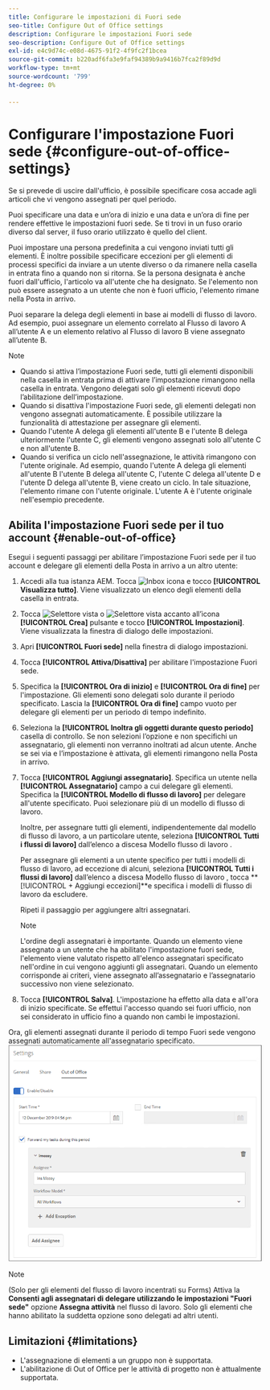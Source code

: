 ```yaml
---
title: Configurare le impostazioni di Fuori sede
seo-title: Configure Out of Office settings
description: Configurare le impostazioni Fuori sede
seo-description: Configure Out of Office settings
exl-id: e4c9d74c-e08d-4675-91f2-4f9fc2f1bcea
source-git-commit: b220adf6fa3e9faf94389b9a9416b7fca2f89d9d
workflow-type: tm+mt
source-wordcount: '799'
ht-degree: 0%

---
```


# Configurare l&#39;impostazione Fuori sede {#configure-out-of-office-settings}

Se si prevede di uscire dall&#39;ufficio, è possibile specificare cosa accade agli articoli che vi vengono assegnati per quel periodo.

Puoi specificare una data e un’ora di inizio e una data e un’ora di fine per rendere effettive le impostazioni fuori sede. Se ti trovi in un fuso orario diverso dal server, il fuso orario utilizzato è quello del client.

Puoi impostare una persona predefinita a cui vengono inviati tutti gli elementi. È inoltre possibile specificare eccezioni per gli elementi di processi specifici da inviare a un utente diverso o da rimanere nella casella in entrata fino a quando non si ritorna. Se la persona designata è anche fuori dall&#39;ufficio, l&#39;articolo va all&#39;utente che ha designato. Se l&#39;elemento non può essere assegnato a un utente che non è fuori ufficio, l&#39;elemento rimane nella Posta in arrivo.

Puoi separare la delega degli elementi in base ai modelli di flusso di lavoro. Ad esempio, puoi assegnare un elemento correlato al Flusso di lavoro A all’utente A e un elemento relativo al Flusso di lavoro B viene assegnato all’utente B.


>[!NOTE]
>
>* Quando si attiva l’impostazione Fuori sede, tutti gli elementi disponibili nella casella in entrata prima di attivare l’impostazione rimangono nella casella in entrata. Vengono delegati solo gli elementi ricevuti dopo l’abilitazione dell’impostazione.
>* Quando si disattiva l&#39;impostazione Fuori sede, gli elementi delegati non vengono assegnati automaticamente. È possibile utilizzare la funzionalità di attestazione per assegnare gli elementi.
>* Quando l&#39;utente A delega gli elementi all&#39;utente B e l&#39;utente B delega ulteriormente l&#39;utente C, gli elementi vengono assegnati solo all&#39;utente C e non all&#39;utente B.
>* Quando si verifica un ciclo nell&#39;assegnazione, le attività rimangono con l&#39;utente originale. Ad esempio, quando l&#39;utente A delega gli elementi all&#39;utente B l&#39;utente B delega all&#39;utente C, l&#39;utente C delega all&#39;utente D e l&#39;utente D delega all&#39;utente B, viene creato un ciclo. In tale situazione, l&#39;elemento rimane con l&#39;utente originale. L&#39;utente A è l&#39;utente originale nell&#39;esempio precedente.


## Abilita l&#39;impostazione Fuori sede per il tuo account {#enable-out-of-office}

Esegui i seguenti passaggi per abilitare l’impostazione Fuori sede per il tuo account e delegare gli elementi della Posta in arrivo a un altro utente:

1. Accedi alla tua istanza AEM. Tocca ![Inbox](assets/bell.svg) icona e tocco **[!UICONTROL Visualizza tutto]**. Viene visualizzato un elenco degli elementi della casella in entrata.
1. Tocca ![Selettore vista](assets/viewlist.svg) o ![Selettore vista](assets/calendar.svg) accanto all’icona **[!UICONTROL Crea]** pulsante e tocco **[!UICONTROL Impostazioni]**. Viene visualizzata la finestra di dialogo delle impostazioni.
1. Apri **[!UICONTROL Fuori sede]** nella finestra di dialogo impostazioni.
1. Tocca **[!UICONTROL Attiva/Disattiva]** per abilitare l&#39;impostazione Fuori sede.
1. Specifica la **[!UICONTROL Ora di inizio]**  e **[!UICONTROL Ora di fine]** per l&#39;impostazione. Gli elementi sono delegati solo durante il periodo specificato. Lascia la **[!UICONTROL Ora di fine]** campo vuoto per delegare gli elementi per un periodo di tempo indefinito.
1. Seleziona la **[!UICONTROL Inoltra gli oggetti durante questo periodo]** casella di controllo. Se non selezioni l’opzione e non specifichi un assegnatario, gli elementi non verranno inoltrati ad alcun utente. Anche se sei via e l’impostazione è attivata, gli elementi rimangono nella Posta in arrivo.
1. Tocca **[!UICONTROL Aggiungi assegnatario]**. Specifica un utente nella **[!UICONTROL Assegnatario]** campo a cui delegare gli elementi. Specifica la **[!UICONTROL Modello di flusso di lavoro]** per delegare all&#39;utente specificato. Puoi selezionare più di un modello di flusso di lavoro.

   Inoltre, per assegnare tutti gli elementi, indipendentemente dal modello di flusso di lavoro, a un particolare utente, seleziona **[!UICONTROL Tutti i flussi di lavoro]** dall’elenco a discesa Modello flusso di lavoro . <br>

   Per assegnare gli elementi a un utente specifico per tutti i modelli di flusso di lavoro, ad eccezione di alcuni, seleziona **[!UICONTROL Tutti i flussi di lavoro]** dall’elenco a discesa Modello flusso di lavoro , tocca **[!UICONTROL + Aggiungi eccezioni]**e specifica i modelli di flusso di lavoro da escludere.
   <br>

   Ripeti il passaggio per aggiungere altri assegnatari. <br>

   >[!NOTE]
   >
   >L&#39;ordine degli assegnatari è importante. Quando un elemento viene assegnato a un utente che ha abilitato l&#39;impostazione fuori sede, l&#39;elemento viene valutato rispetto all&#39;elenco assegnatari specificato nell&#39;ordine in cui vengono aggiunti gli assegnatari. Quando un elemento corrisponde ai criteri, viene assegnato all’assegnatario e l’assegnatario successivo non viene selezionato.

1. Tocca **[!UICONTROL Salva]**. L&#39;impostazione ha effetto alla data e all&#39;ora di inizio specificate. Se effettui l&#39;accesso quando sei fuori ufficio, non sei considerato in ufficio fino a quando non cambi le impostazioni.

Ora, gli elementi assegnati durante il periodo di tempo Fuori sede vengono assegnati automaticamente all&#39;assegnatario specificato.
![Fuori sede](assets/out-of-office.png)

>[!NOTE]
>
>(Solo per gli elementi del flusso di lavoro incentrati su Forms) Attiva la **Consenti agli assegnatari di delegare utilizzando le impostazioni &quot;Fuori sede&quot;** opzione **Assegna attività** nel flusso di lavoro. Solo gli elementi che hanno abilitato la suddetta opzione sono delegati ad altri utenti.

## Limitazioni  {#limitations}

* L&#39;assegnazione di elementi a un gruppo non è supportata.
* L&#39;abilitazione di Out of Office per le attività di progetto non è attualmente supportata.
